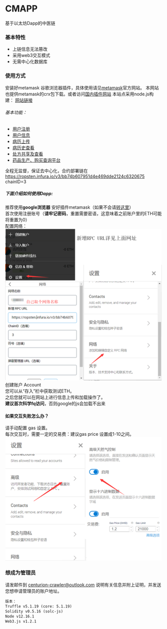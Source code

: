 # CMAPP
基于以太坊Dapp的中医链
### 基本特性
* 上链信息无法篡改
* 采用web3交互模式
* 无需中心化数据库

### 使用方式
安装好metamask 谷歌浏览器插件，具体使用请见[metamask](https://metamask.io)官方网站。
本网站也提供metamask的crx包下载。或者访问[国内插件网站](https://chromecj.com/)
本站点采用node.js构建：
[网站链接](120.78.5.223:3000)
###### 基本功能：
* [用户注册](120.78.5.223:3000/index.html)
* [用户信息](120.78.5.223:3000/login.html)
* [病历上传](120.78.5.223:3000/form.html)
* [病历史查看](120.78.5.223:3000/table.html)
* [处方共享及查看](120.78.5.223:3000/index3.html)
* [药品生产、购买查询平台](120.78.5.223:3000/index6.html)

全程无监督，保证去中心化，合约部署链在
https://ropsten.infura.io/v3/bb74b607951d4e469dde2124c6320675 
chainID=3

##### 下面介绍如何使用Dapp:
推荐使用**google浏览器**
安好插件metamask（如果不会请[转这里](https://chromecj.com/utilities/2014-09/181.html)）\
首次使用注册账号（**请牢记密码**，重置需要密语，这意味着之前账户里的ETH可能将重置为0）\
配置网络：\
![alt](./show1.png)
创建账户 Account\
您可以从“存入”栏中获取测试ETH。\
之后您就可以在网站上进行信息上传和加载操作了。\
**建议首次科学fq访问**，否则google的js会加载不出来
#### 如果交互失败怎么办？
请手动配置 gas 设置。\
每次交互时，需要一定的交易费：建议gas price 设置成1-10之间。
![alt](show2.png) 

### 想成为管理员
请发邮件到 centurion-crawler@outlook.com
说明有关信息并附上证明，并发送您想申请管理员的账户地址。
```
版本：
Truffle v5.1.19 (core: 5.1.19)
Solidity v0.5.16 (solc-js)
Node v12.16.1
Web3.js v1.2.1
```
